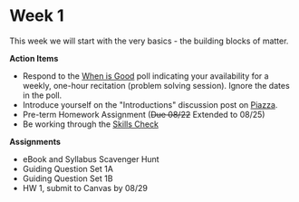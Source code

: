# Week 1


This week we will start with the very basics - the building blocks of matter.  

**Action Items**
- Respond to the [When is Good](http://whenisgood.net/z7tj85x) poll indicating your availability for a weekly, one-hour recitation (problem solving session).  Ignore the dates in the poll.
- Introduce yourself on the "Introductions" discussion post on [Piazza](https://psu.instructure.com/courses/1866869/external_tools/195053).
- Pre-term Homework Assignment (~~Due 08/22~~ Extended to 08/25)
- Be working through the [Skills Check](https://courses.ed.science.psu.edu/chem110/skills-check.md)

**Assignments**
 
- eBook and Syllabus Scavenger Hunt
- Guiding Question Set 1A 
- Guiding Question Set 1B
- HW 1, submit to Canvas by 08/29





